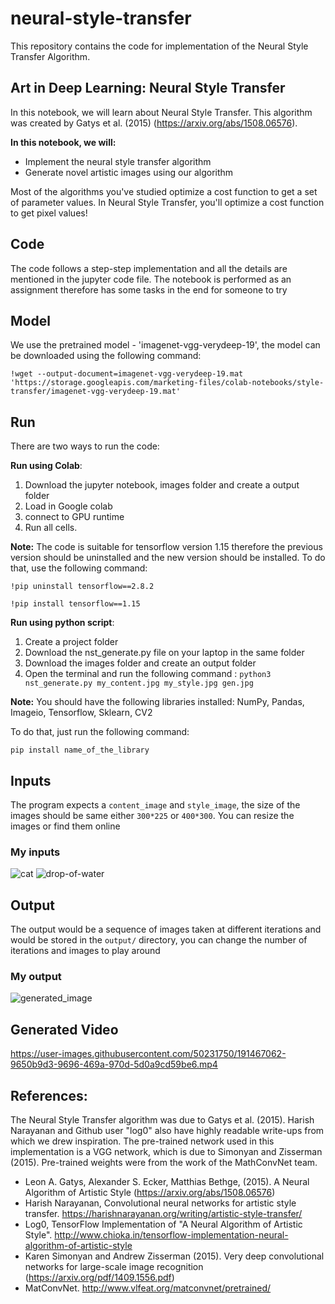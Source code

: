 # neural-style-transfer
This repository contains the code for implementation of the Neural Style Transfer Algorithm. 

## Art in Deep Learning: Neural Style Transfer

In this notebook, we will learn about Neural Style Transfer. This algorithm was created by Gatys et al. (2015) (https://arxiv.org/abs/1508.06576). 

**In this notebook, we will:**
- Implement the neural style transfer algorithm 
- Generate novel artistic images using our algorithm 

Most of the algorithms you've studied optimize a cost function to get a set of parameter values. In Neural Style Transfer, you'll optimize a cost function to get pixel values!

## Code
The code follows a step-step implementation and all the details are mentioned in the jupyter code file. The notebook is performed as an assignment therefore has some tasks in the end for someone to try

## Model
We use the pretrained model - 'imagenet-vgg-verydeep-19', the model can be downloaded using the following command: 

`!wget --output-document=imagenet-vgg-verydeep-19.mat 'https://storage.googleapis.com/marketing-files/colab-notebooks/style-transfer/imagenet-vgg-verydeep-19.mat'`

## Run
There are two ways to run the code: 

**Run using Colab**: 
  1. Download the jupyter notebook, images folder and create a output folder 
  2. Load in Google colab 
  3. connect to GPU runtime 
  4. Run all cells.
  
**Note:** The code is suitable for tensorflow version 1.15 therefore the previous version should be uninstalled and the new version should be installed.
To do that, use the following command: 

`!pip uninstall tensorflow==2.8.2`

`!pip install tensorflow==1.15`

**Run using python script**: 
  1. Create a project folder 
  2. Download the nst_generate.py file on your laptop in the same folder 
  3. Download the images folder and create an output folder 
  4. Open the terminal and run the following command : `python3 nst_generate.py my_content.jpg my_style.jpg gen.jpg`
  
**Note:** You should have the following libraries installed: NumPy, Pandas, Imageio, Tensorflow, Sklearn, CV2

To do that, just run the following command: 

`pip install name_of_the_library`

## Inputs
The program expects a `content_image` and `style_image`, the size of the images should be same either `300*225` or `400*300`. You can resize the images or find them online

### My inputs
![cat](https://user-images.githubusercontent.com/50231750/191466407-6fbb8a4c-a3f1-4626-a5f1-5764b656fafc.jpg)
![drop-of-water](https://user-images.githubusercontent.com/50231750/191466446-2aa88a41-77a7-4e6d-b8e2-e6642f09580b.jpg)


## Output
The output would be a sequence of images taken at different iterations and would be stored in the `output/` directory, you can change the number of iterations and images to play around

### My output
![generated_image](https://user-images.githubusercontent.com/50231750/191466533-724e6932-e095-4291-8b1f-d534c9a31854.jpg)

## Generated Video

https://user-images.githubusercontent.com/50231750/191467062-9650b9d3-9696-469a-970d-5d0a9cd59be6.mp4

## References:
The Neural Style Transfer algorithm was due to Gatys et al. (2015). Harish Narayanan and Github user "log0" also have highly readable write-ups from which we drew inspiration. The pre-trained network used in this implementation is a VGG network, which is due to Simonyan and Zisserman (2015). Pre-trained weights were from the work of the MathConvNet team. 

- Leon A. Gatys, Alexander S. Ecker, Matthias Bethge, (2015). A Neural Algorithm of Artistic Style (https://arxiv.org/abs/1508.06576) 
- Harish Narayanan, Convolutional neural networks for artistic style transfer. https://harishnarayanan.org/writing/artistic-style-transfer/
- Log0, TensorFlow Implementation of "A Neural Algorithm of Artistic Style". http://www.chioka.in/tensorflow-implementation-neural-algorithm-of-artistic-style
- Karen Simonyan and Andrew Zisserman (2015). Very deep convolutional networks for large-scale image recognition (https://arxiv.org/pdf/1409.1556.pdf)
- MatConvNet. http://www.vlfeat.org/matconvnet/pretrained/

